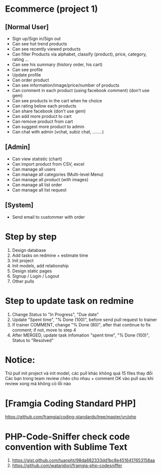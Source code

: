 # Ecommerce (project 1)

## [Normal User]
- Sign up/Sign in/Sign out
- Can see hot trend products 
- Can see recently viewed products
- Can filter Products via alphabet, classify (product), price, category, rating …
- Can see his summary (history order, his cart)
- Can see profile
- Update profile
- Can order product
- Can see information/image/price/number of products
- Can comment in each product (using facebook comment) (don't use gem)
- Can see products in the cart when he choice
- Can rating below each products
- Can share facebook (don't use gem)
- Can add more product to cart
- Can remove product from cart
- Can suggest more product to admin
- Can chat with admin (vchat, subiz chat, ........)

## [Admin]
- Can view statistic (chart)
- Can import product from CSV, excel
- Can manage all users
- Can manage all categories (Multi-level Menu)
- Can manage all product (with images)
- Can manage all list order
- Can manage all list request

## [System]
- Send email to custommer with order

# Step by step
1. Design database
2. Add tasks on redmine + estimate time
3. Init project
4. Init models, add relationship
5. Design static pages
6. Signup / Login / Logout
7. Other pulls

# Step to update task on redmine
1. Change Status to "In Progress", "Due date"
2. Update  "Spent time", "% Done (100)",  before send pull request to trainer 
3. If trainer COMMENT, change "% Done (80)", after that continue to fix comment; if not, move to step 4
4. After MERGED, update task infomation "spent time", "% Done (100)", Status to "Resolved" 

# Notice: 
Trừ pull init project và init model, các pull khác không quá 15 files thay đổi
Các bạn trong team review chéo cho nhau + comment OK vào pull sau khi review xong mà không có lỗi nào

# [Framgia Coding Standard PHP]
https://github.com/framgia/coding-standards/tree/master/vn/php

# PHP-Code-Sniffer check code convention with Sublime Text 
1. https://gist.github.com/tuanpht/98da682333dd1bc8e4516417653158aa 
2. https://github.com/wataridori/framgia-php-codesniffer
